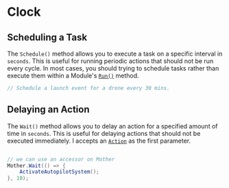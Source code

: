 # Clock

## Scheduling a Task

The `Schedule()` method allows you to execute a task on a specific interval in `seconds`.  This is useful for running periodic actions that should not be run every cycle.  In most cases, you should trying to schedule tasks rather than execute them within a Module's [`Run()`](../ExtensionModules/ExtensionModules.md#running-every-cycle) method.

```csharp title="DroneControlModule.cs"
// Schedule a launch event for a drone every 30 mins.
```

## Delaying an Action

The `Wait()` method allows you to delay an action for a specified amount of time in `seconds`.  This is useful for delaying actions that should not be executed immediately. I accepts an [`Action`]() as the first parameter.

```csharp title="DroneControlModule.cs"

// we can use an accessor on Mother 
Mother.Wait(() => {
    ActivateAutopilotSystem();
}, 10);
```

